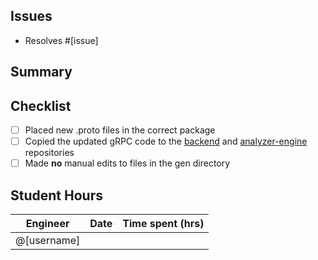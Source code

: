 ## Issues

<!-- Link issues from the project board (see https://docs.github.com/en/issues/tracking-your-work-with-issues/linking-a-pull-request-to-an-issue) -->
- Resolves #[issue]

## Summary

<!-- Summarize the changes made in this PR -->

## Checklist

<!-- Ensure the following requirements are met before merging your branch -->
- [ ] Placed new .proto files in the correct package
- [ ] Copied the updated gRPC code to the [backend][backend] and [analyzer-engine][analyzer-engine] repositories
- [ ] Made **no** manual edits to files in the gen directory

[backend]: https://github.com/Prephouse/backend
[analyzer-engine]: https://github.com/Prephouse/analyzer-engine

## Student Hours

<!-- Complete the following table -->
| Engineer    | Date | Time spent (hrs) |
|-------------|------|------------------|
| @[username] |      |                  |
